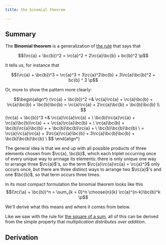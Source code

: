 ```yaml
---
title: the binomial theorem

---
```


## Summary

The **Binomial theorem** is a generalization of [the rule](square-sum) that says that

$$(\rc{a} + \bc{b})^2 = \rc{a}^2 + 2\rc{a}\bc{b} + bc{b}^2 \p$$

It tells us, for instance that

$$(\rc{a} + \bc{b})^3 = \rc{a}^3 + 3\rc{a}^2\bc{b} + 3\rc{a}\bc{b}^2 + bc{b} ^ 3 \p$$

Or, more to show the pattern more clearly:

$$\begin{align*}
(\rc{a} + \bc{b})^2 =& \rc{a}\rc{a} + \rc{a}\bc{b} + \rc{a}\bc{b} + \bc{b}\bc{b} = \rc{a}\rc{a} + 2\rc{a}\bc{b} + \bc{b}\bc{b}  \\ $$
(\rc{a} + \bc{b})^3 =& \rc{a}\rc{a}\rc{a} + \\ 
\bc{b}\rc{a}\rc{a} + \rc{a}\bc{b}\rc{a} +  + \rc{a}\rc{a}\bc{b} + \\
\rc{a}\bc{b} + \bc{b}\rc{a}\bc{b} +  + \bc{b}\bc{b}\rc{a} + \\
\bc{b}\bc{b}\bc{b} \\ 
= \rc{a}\rc{a}\rc{a} + 3\rc{a}\rc{a}\bc{b} + 3\rc{a}\bc{b}\bc{b} + \bc{b}\bc{b}\bc{b} \\ $$
\end{align*}

The general idea is that we end up with all possible products of three elements chosen from $\rc{a}, \bc{b}$, which each triplet occurring once of every unique way to arrnage its elements: there is only unique one way to arrange three $\rc{a}$'s, so the term $\rc{a}\rc{a}\rc{a} = \rc{a}^3$ only occurs once, but there are three distinct ways to arrange two $\rc{a}$'s and one $\bc{b}$, so that term occurs three times.

In its most compact formulation the binomial theorem looks like this
$$(\rc{\a} + \bc{b})^n = \sum_{k = 0}^n \choose{n}{k} \rc{a}^{n-k}\bc{b}^k \p$$

<aside>We'll derive what this means and where it comes from below.</aside>

Like we saw with the rule for [the square of a sum](square-sum), all of this can be derived from the simple property that _multiplication distributes over addition_.  

## Derivation
